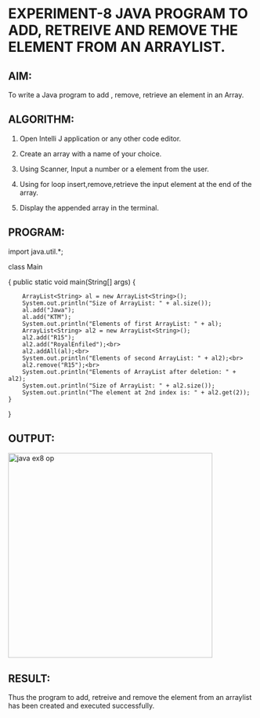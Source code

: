 # EXPERIMENT-8 JAVA PROGRAM TO ADD, RETREIVE AND REMOVE THE ELEMENT FROM AN ARRAYLIST.

## AIM:
To write a Java program to add , remove, retrieve an element in an Array.

## ALGORITHM:
1. Open Intelli J application or any other code editor.

2.  Create an array with a name of your choice.

3. Using Scanner, Input a number or a element from the user.

4. Using for loop insert,remove,retrieve the input element at the end of the array.

5. Display the appended array in the terminal.

## PROGRAM:

import java.util.*;

class Main

{
    public static void main(String[] args) {
    
        ArrayList<String> al = new ArrayList<String>();
        System.out.println("Size of ArrayList: " + al.size());
        al.add("Jawa");
        al.add("KTM");
        System.out.println("Elements of first ArrayList: " + al);
        ArrayList<String> al2 = new ArrayList<String>();
        al2.add("R15");
        al2.add("RoyalEnfiled");<br>
        al2.addAll(al);<br>
        System.out.println("Elements of second ArrayList: " + al2);<br>
        al2.remove("R15");<br>
        System.out.println("Elements of ArrayList after deletion: " + al2);
        System.out.println("Size of ArrayList: " + al2.size());
        System.out.println("The element at 2nd index is: " + al2.get(2));
    }
}

## OUTPUT:
  <img width="417" alt="java ex8 op" src="https://github.com/divvisha/ADD-RETREIVE-REMOVE/assets/127508123/b112460b-ae60-411a-8ae3-44fa5758cb4a">

## RESULT:
  Thus the program to add, retreive and remove the element from an arraylist has been created and executed successfully.
  
